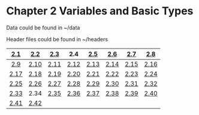 # Chapter 2 Variables and Basic Types

Data could be found in ~/data

Header files could be found in ~/headers

|  [2.1](./2-1.md)  |  [2.2](./2-2.md)   |  [2.3](./2-3.md)  |        2.4        |  [2.5](./2-5.md)  |  [2.6](./2-6.md)  |  [2.7](./2-7.md)  | [2.8](./2-8.cpp)  |
| :---------------: | :----------------: | :---------------: | :---------------: | :---------------: | :---------------: | :---------------: | :---------------: |
|  [2.9](./2-9.md)  | [2.10](./2-10.md)  | [2.11](./2-11.md) | [2.12](./2-12.md) | [2.13](./2-13.md) | [2.14](./2-14.md) | [2.15](./2-15.md) | [2.16](./2-16.md) |
| [2.17](./2-17.md) | [2.18](./2-18.cpp) | [2.19](./2-19.md) | [2.20](./2-20.md) | [2.21](./2-21.md) | [2.22](./2-22.md) | [2.23](./2-23.md) | [2.24](./2-24.md) |
| [2.25](./2-25.md) | [2.26](./2-26.md)  | [2.27](./2-27.md) | [2.28](./2-28.md) | [2.29](./2-29.md) | [2.30](./2-30.md) | [2.31](./2-31.md) | [2.32](./2-32.md) |
| [2.33](./2-33.md) |        2.34        | [2.35](./2-35.md) | [2.36](./2-36.md) | [2.37](./2-37.md) | [2.38](./2-38.md) | [2.39](./2-39.md) | [2.40](./2-40.md) |
| [2.41](./2-41.md) | [2.42](./2-42.md)  |                   |                   |                   |                   |                   |                   |

